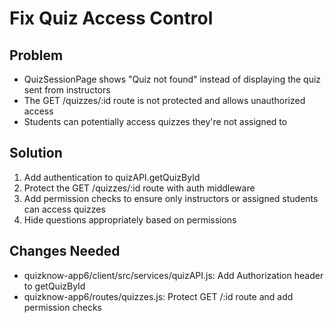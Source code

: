 # Fix Quiz Access Control

## Problem
- QuizSessionPage shows "Quiz not found" instead of displaying the quiz sent from instructors
- The GET /quizzes/:id route is not protected and allows unauthorized access
- Students can potentially access quizzes they're not assigned to

## Solution
1. Add authentication to quizAPI.getQuizById
2. Protect the GET /quizzes/:id route with auth middleware
3. Add permission checks to ensure only instructors or assigned students can access quizzes
4. Hide questions appropriately based on permissions

## Changes Needed
- quizknow-app6/client/src/services/quizAPI.js: Add Authorization header to getQuizById
- quizknow-app6/routes/quizzes.js: Protect GET /:id route and add permission checks
